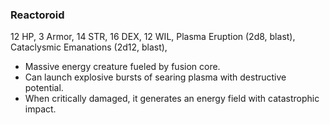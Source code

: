 ### Reactoroid

12 HP, 3 Armor, 14 STR, 16 DEX, 12 WIL, Plasma Eruption (2d8, blast), Cataclysmic Emanations (2d12, blast), 

- Massive energy creature fueled by fusion core.
- Can launch explosive bursts of searing plasma with destructive potential.
- When critically damaged, it generates an energy field with catastrophic impact.
